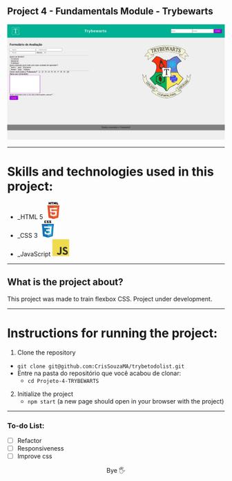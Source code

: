 ## Project 4 - Fundamentals Module - Trybewarts

<img src="./images/trybewarts.jpg" alt="Trybe warts" />

---

# Skills and technologies used in this project:

* _HTML 5 <img src="https://raw.githubusercontent.com/devicons/devicon/master/icons/html5/html5-original-wordmark.svg" alt="html5" width="40" height="40"/>
* _CSS 3 <img src="https://raw.githubusercontent.com/devicons/devicon/master/icons/css3/css3-original-wordmark.svg" alt="css3" width="40" height="40"/>
* _JavaScript <img src="https://raw.githubusercontent.com/devicons/devicon/master/icons/javascript/javascript-original.svg" alt="javascript" width="40" height="40"/>

---

## What is the project about?

This project was made to train flexbox CSS.
Project under development.

---

# Instructions for running the project:

1. Clone the repository
  * `git clone git@github.com:CrisSouzaMA/trybetodolist.git`
  * Entre na pasta do repositório que você acabou de clonar:
    * `cd Projeto-4-TRYBEWARTS`

2. Initialize the project
    * `npm start` (a new page should open in your browser with the project)

---

### To-do List:

- [ ] Refactor
- [ ] Responsiveness
- [ ] Improve css

<p align='center'>Bye 🖐️</p>
